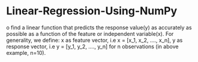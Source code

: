 # Linear-Regression-Using-NumPy
o find a linear function that predicts the response value(y)  as accurately as possible as a function of the feature or independent variable(x).  For generality, we define:  x as feature vector, i.e x = [x_1, x_2, …., x_n],  y as response vector, i.e y = [y_1, y_2, …., y_n]  for n observations (in above example, n=10). 
